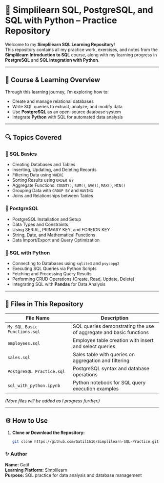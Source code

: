 # 🧠 Simplilearn SQL, PostgreSQL, and SQL with Python – Practice Repository

Welcome to my **Simplilearn SQL Learning Repository**!  
This repository contains all my practice work, exercises, and notes from the **Simplilearn Introduction to SQL** course, along with my learning progress in **PostgreSQL** and **SQL integration with Python**.

---

## 📘 Course & Learning Overview

Through this learning journey, I’m exploring how to:
- Create and manage relational databases  
- Write SQL queries to extract, analyze, and modify data  
- Use **PostgreSQL** as an open-source database system  
- Integrate **Python** with SQL for automated data analysis  

---

## 🔍 Topics Covered

### 🧩 SQL Basics
- Creating Databases and Tables  
- Inserting, Updating, and Deleting Records  
- Filtering Data using `WHERE`  
- Sorting Results using `ORDER BY`  
- Aggregate Functions: `COUNT()`, `SUM()`, `AVG()`, `MAX()`, `MIN()`  
- Grouping Data with `GROUP BY` and `HAVING`  
- Joins and Relationships between Tables  

### 🐘 PostgreSQL
- PostgreSQL Installation and Setup  
- Data Types and Constraints  
- Using SERIAL, PRIMARY KEY, and FOREIGN KEY  
- String, Date, and Mathematical Functions  
- Data Import/Export and Query Optimization  

### 🐍 SQL with Python
- Connecting to Databases using `sqlite3` and `psycopg2`  
- Executing SQL Queries via Python Scripts  
- Fetching and Processing Query Results  
- Performing CRUD Operations (Create, Read, Update, Delete)  
- Integrating SQL with **Pandas** for Data Analysis  

---

## 📂 Files in This Repository

| File Name | Description |
|------------|-------------|
| `My SQL Basic Functions.sql` | SQL queries demonstrating the use of aggregate and basic functions |
| `employees.sql` | Employee table creation with insert and select queries |
| `sales.sql` | Sales table with queries on aggregation and filtering |
| `PostgreSQL_Practice.sql` | PostgreSQL syntax and database operations |
| `sql_with_python.ipynb` | Python notebook for SQL query execution examples |

*(More files will be added as I progress further.)*

---

## ⚙️ How to Use

1. **Clone or Download the Repository:**
   ```bash
   git clone https://github.com/Gatil1616/Simplilearn-SQL-Practice.git

   
### ✨ Author
**Name:** Gatil  
**Learning Platform:** Simplilearn  
**Purpose:** SQL practice for data analysis and database management   
   
